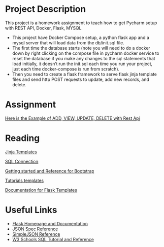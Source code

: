# Project Description
This project is a homework assignment to teach how to get Pycharm setup with REST API, Docker, Flask, MYSQL

* This project have Docker Compose setup, a python flask app and a mysql server that will load data from the db/init.sql file.
* The first time the database starts (note you will need to do a docker down by right clicking on the compose file in pycharm docker service to reset the database if you make any   changes to the sql statements that load initially, it doesn’t run the init.sql each time you run your project, just each time docker-compose is run from scratch). 
* Then you need to create a flask framework to serve flask jinja template files and send http POST requests to update, add new records, and delete.

# Assignment
[Here is the Example of ADD, VIEW, UPDATE, DELETE with Rest Api](https://github.com/Yash-2903/PythonRESTAPIFlaskWithMySQLAndAllTemplates/blob/master/Project3.pdf)

# Reading

[Jinja Templates](https://realpython.com/primer-on-jinja-templating)

[SQL Connection](https://www.w3schools.com/python/python_mysql_getstarted.asp) 

[Getting started and Reference for Bootstrap](https://getbootstrap.com/docs/4.4/getting-started/introduction/)

[Tutorials templates](https://blog.miguelgrinberg.com/post/the-flask-mega-tutorial-part-ii-templates)

[Documentation for Flask Templates](https://flask.palletsprojects.com/en/1.1.x/tutorial/templates/)

# Useful Links

* [Flask Homepage and Documentation](https://flask.palletsprojects.com/en/1.1.x/)
* [JSON Spec Reference](https://www.json.org/json-en.html)
* [SimpleJSON Reference](https://simplejson.readthedocs.io/en/latest/)
* [W3 Schools SQL Tutorial and Reference](https://www.w3schools.com/sql/)
